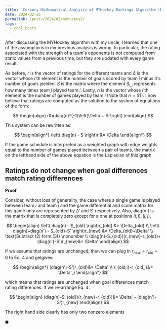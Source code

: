 ```yaml
---
title: 'Cursory Mathematical Analysis of MYHockey Rankings Algorithm (Part 2)'
date: 2024-02-26
permalink: /posts/2024/02/myhockey2/
tags:
  - cool posts
---
```


After discussing the MYHockey algorithm with my uncle, I learned that one of the assumptions in my previous analysis is wrong. In particular, the rating associated with the strength of a team's opponents is not computed from static values from a previous time, but they are updated with every game result.

As before, $r$ is the vector of ratings for the different teams and $\Delta$ is the vector whose $i$'th element is the number of goals scored by team $i$ minus it's number of goals yielded. $S$ is the matrix where the element $S_{i,j}$ represents how many times team $j$ played team $i$. Lastly, $n$ is the vector whose $i$'th element is the number of games played by team $i$ (Note that $n=S1$). I now believe that ratings are computed as the solution to the system of equations of the form:

$$
\begin{align}
r&=diag(n)^{-1}\left(\Delta + Sr\right)
\end{align}
$$

This system can be rewritten as:

$$
\begin{align*}
\left( diag(n) - S \right)r &= \Delta
\end{align*}
$$

If the game schedule is interpreted as a weighted graph with edge weights equal to the number of games played between a pair of teams, the matrix on the lefthand side of the above equation is the Laplacian of this graph.

Ratings do not change when goal differences match rating differences
------------
<b>Proof</b>

Consider, without loss of generality, the case where a single game is played between team $i$ and team $j$ and the game differential and score matrix for this game only are represented by $\Delta'$ and $S'$ respectively. Also, diag(n') is the matrix that is completely zero except for a one at positions $(i,i),(j,j)$.

$$
\begin{align}
\left( diag(n) - S_{old} \right)r_{old} &= \Delta_{old} \\
\left( diag(n)+diag(n') - S_{old}-S' \right)r_{new} &= \Delta_{old}+\Delta' \\
\text{Subtract (2) form (3)} \nonumber \\
(diag(n)-S_{old})(r_{new}-r_{old})+(diag(n')-S')r_{new}&= \Delta' 
\end{align}
$$

If we assume that ratings are unchanged, then we can plug in $r_{new}=r_{old}=0$ to Eq. 4 and getgives:

$$
\begin{align*}
(diag(n')-S')r_{old}&= \Delta' \\
r_{old,i}-r_{old,j}&= \Delta'_i 
\end{align*}
$$

which means that ratings are unchanged when goal differences match rating differences. If we re-arrange Eq. 4:

$$
\begin{align}
(diag(n)-S_{old})(r_{new}-r_{old})&= \Delta' - (diag(n')-S')r_{new}
\end{align}
$$

The right hand side clearly has only two nonzero elements

$\blacksquare$